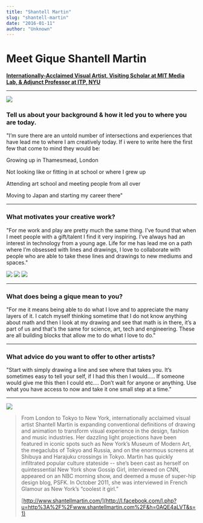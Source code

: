 ```yaml
---
title: "Shantell Martin"
slug: "shantell-martin"
date: "2016-01-11"
author: "Unknown"
---
```


# Meet Gique Shantell Martin

[**Internationally-Acclaimed Visual Artist, Visiting Scholar at MIT Media Lab, & Adjunct Professor at ITP, NYU**](http://www.shantellmartin.com/)

* * *

![](/images/general/image-asset-1452538409565-L61AS6B8TVIH8221LNFW.jpeg?format=original)

### Tell us about your background & how it led you to where you are today.

"I’m sure there are an untold number of intersections and experiences that have lead me to where I am creatively today. If i were to write here the first few that come to mind they would be:

Growing up in Thamesmead, London

Not looking like or fitting in at school or where I grew up

Attending art school and meeting people from all over

Moving to Japan and starting my career there"

* * *

### What motivates your creative work?

"For me work and play are pretty much the same thing. I’ve found that when I meet people with a gift/talent I find it very inspiring. I’ve always had an interest in technology from a young age. Life for me has lead me on a path where I’m obsessed with lines and drawings, I love to collaborate with people who are able to take these lines and drawings to new mediums and spaces."

![](/images/general/image-asset-1452547473472-DND3L22YMTJTFSHMDTFJ.jpeg?format=original) ![](/images/general/image-asset-1452547482242-YJNJ26KVGV0DJ2AJ9XVP.jpeg?format=original) ![](/images/general/image-asset-1452547453646-O1CU8GV4169WEHQMCC4K.jpeg?format=original)

* * *

### What does being a gique mean to you?

"For me it means being able to do what I love and to appreciate the many layers of it. I catch myself thinking sometime that I do not know anything about math and then I look at my drawing and see that math is in there, it’s a part of us and that's the same for science, art, tech and engineering. These are all building blocks that allow me to do what I love to do."

* * *

### What advice do you want to offer to other artists?

"Start with simply drawing a line and see where that takes you. It’s sometimes easy to tell your self, if I had this then I would….. If someone would give me this then I could etc…. Don’t wait for anyone or anything. Use what you have access to now and take it one small step at a time."

* * *

[![](/images/general/image-asset-1452538737856-U1EZF7LOSD9DWVG1SQ9F.jpeg?format=original)](http://www.shantellmartin.com/)

> From London to Tokyo to New York, internationally acclaimed visual artist Shantell Martin is expanding conventional definitions of drawing and animation to transform visual experience in the design, fashion and music industries. Her dazzling light projections have been featured in iconic spots such as New York’s Museum of Modern Art, the megaclubs of Tokyo and Russia, and on the enormous screens at Shibuya and Harajuku crossings in Tokyo. Martin has quickly infiltrated popular culture stateside -- she’s been cast as herself on quintessential New York show Gossip Girl, interviewed on CNN, appeared on an NBC morning show, and deemed a muse of super-hip design blog, PSFK. In October 2011, she was interviewed in French Glamour as New York’s “coolest it girl.”  
>   
> [http://www.shantellmartin.com/](http://l.facebook.com/l.php?u=http%3A%2F%2Fwww.shantellmartin.com%2F&h=0AQE4aLVT&s=1)